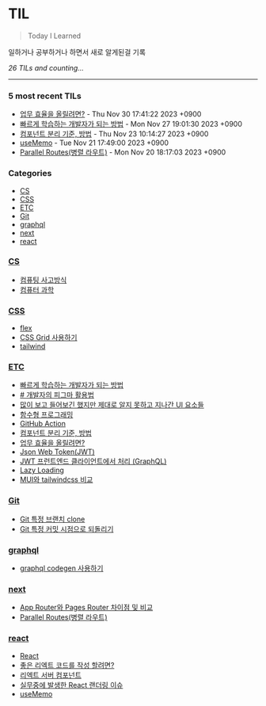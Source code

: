 # TIL
> Today I Learned

일하거나 공부하거나 하면서 새로 알게된걸 기록

_26 TILs and counting..._

---

### 5 most recent TILs

- [업무 효율을 올릴려면?](ETC/increaseProductivity.md) - Thu Nov 30 17:41:22 2023 +0900
- [빠르게 학습하는 개발자가 되는 방법](ETC/HowToBecomeFastLearningDeveloper.md) - Mon Nov 27 19:01:30 2023 +0900
- [컴포넌트 분리 기준, 방법](ETC/howToIsolateComponents.md) - Thu Nov 23 10:14:27 2023 +0900
- [useMemo](react/useMemo.md) - Tue Nov 21 17:49:00 2023 +0900
- [Parallel Routes(병렬 라우트)](next/parallelRoutes.md) - Mon Nov 20 18:17:03 2023 +0900

### Categories

- [CS](#CS)
- [CSS](#CSS)
- [ETC](#ETC)
- [Git](#Git)
- [graphql](#graphql)
- [next](#next)
- [react](#react)

### [CS](#CS)
- [컴퓨팅 사고방식](CS/computationalThinking.md)
- [컴퓨터 과학](CS/computerScience.md)

### [CSS](#CSS)
- [flex](CSS/flex.md)
- [CSS Grid 사용하기](CSS/gird.md)
- [tailwind](CSS/tailwind.md)

### [ETC](#ETC)
- [빠르게 학습하는 개발자가 되는 방법](ETC/HowToBecomeFastLearningDeveloper.md)
- [# 개발자의 피그마 활용법](ETC/figma.md)
- [많이 보고 들어보긴 했지만 제대로 알지 못하고 지나간 UI 요소들](ETC/frontUiElements.md)
- [함수형 프로그래밍](ETC/functionalPrograming01.md)
- [GitHub Action](ETC/githubAction.md)
- [컴포넌트 분리 기준, 방법](ETC/howToIsolateComponents.md)
- [업무 효율을 올릴려면?](ETC/increaseProductivity.md)
- [Json Web Token(JWT)](ETC/jsonWebToken.md)
- [JWT 프런트엔드 클라이언트에서 처리 (GraphQL)](ETC/jwtHasuraGraphql01.md)
- [Lazy Loading](ETC/lazyLoading.md)
- [MUI와 tailwindcss 비교](ETC/mui-vs-tailwindcss.md)

### [Git](#Git)
- [Git 특정 브랜치 clone](Git/git-branch.md)
- [Git 특정 커밋 시점으로 되돌리기](Git/git-reset.md)

### [graphql](#graphql)
- [graphql codegen 사용하기](graphql/codegen.md)

### [next](#next)
- [App Router와 Pages Router 차이점 및 비교](next/next-appRouter-pageRouter.md)
- [Parallel Routes(병렬 라우트)](next/parallelRoutes.md)

### [react](#react)
- [React](react/react.md)
- [좋은 리엑트 코드를 작성 할려면?](react/reactCleanCode.md)
- [리엑트 서버 컴포넌트](react/reactServerComponent.md)
- [실무중에 발생한 React 랜더링 이슈](react/rendering.md)
- [useMemo](react/useMemo.md)